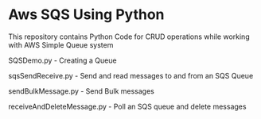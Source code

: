 # Aws SQS Using Python
This repository contains Python Code for CRUD operations while working with AWS Simple Queue system

SQSDemo.py - Creating a Queue

sqsSendReceive.py - Send and read messages to and from an SQS Queue

sendBulkMessage.py - Send Bulk messages

receiveAndDeleteMessage.py - Poll an SQS queue and delete messages
